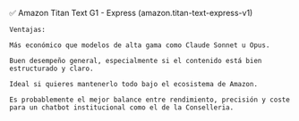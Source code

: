 ✅ Amazon Titan Text G1 - Express (amazon.titan-text-express-v1)

    Ventajas:

    Más económico que modelos de alta gama como Claude Sonnet u Opus.
    
    Buen desempeño general, especialmente si el contenido está bien estructurado y claro.
    
    Ideal si quieres mantenerlo todo bajo el ecosistema de Amazon.

    Es probablemente el mejor balance entre rendimiento, precisión y coste para un chatbot institucional como el de la Conselleria.
